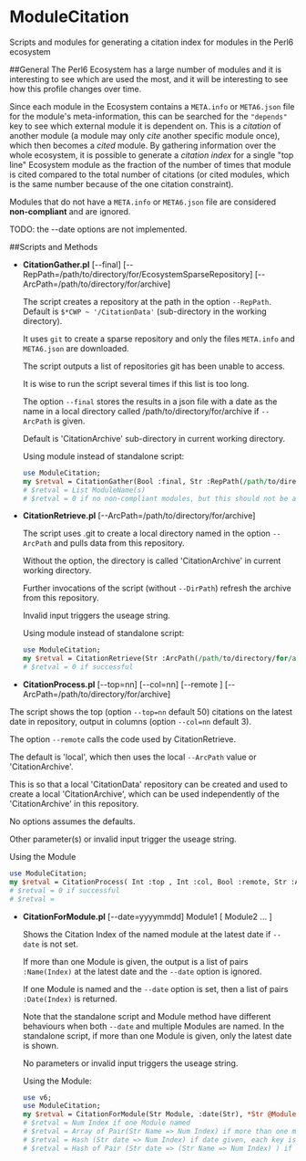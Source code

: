 # ModuleCitation
Scripts and modules for generating a citation index for modules in the Perl6 ecosystem

##General
The Perl6 Ecosystem has a large number of modules and it is interesting to see which are used the most, 
and it will be interesting to see how this profile changes over time.

Since each module in the Ecosystem contains a `META.info` or `META6.json` file for the module's meta-information,
this can be searched for the `"depends"` key to see which external module it is dependent on. This is a 
*citation* of another module (a module may only *cite* another specific module once), which then becomes 
a *cited* module. By gathering information over the whole
ecosystem, it is possible to generate a *citation index* for a single "top line" Ecosystem module as the fraction
of the number of times that module is cited compared to the total number of citations (or cited modules, which
is the same number because of the one citation constraint). 

Modules that do not have a `META.info` or `META6.json` file are considered **non-compliant** and are ignored.

TODO: the --date options are not implemented. 

##Scripts and Methods
* **CitationGather.pl** [--final] [--RepPath=/path/to/directory/for/EcosystemSparseRepository] [--ArcPath=/path/to/directory/for/archive]

  The script creates a repository at the path in the option `--RepPath`. Default is `$*CWP ~ '/CitationData'` (sub-directory in the working directory). 
  
  It uses `git` to create a sparse repository and only the files `META.info` and `META6.json` are downloaded.
  
  The script outputs a list of repositories git has been unable to access.
  
  It is wise to run the script several times if this list is too long.
  
  The option `--final` stores the
  results in a json file with a date as the name in a local directory called /path/to/directory/for/archive if `--ArcPath` is given.
  
  Default is 'CitationArchive' sub-directory in current working directory.
  
  Using module instead of standalone script:
  ``` perl
  use ModuleCitation;
  my $retval = CitationGather(Bool :final, Str :RepPath(/path/to/directory/for/EcosystemSparseRepository) );
  # $retval = List ModuleName(s)
  # $retval = 0 if no non-compliant modules, but this should not be assumed as normal.
  ```
  
* **CitationRetrieve.pl** [--ArcPath=/path/to/directory/for/archive]

  The script uses .git to create a local directory named in the option `--ArcPath` and pulls data from this repository.
  
  Without the option, the directory is called 'CitationArchive' in current working directory.
  
  Further invocations of the script (without `--DirPath`) refresh the archive from this repository.

  Invalid input triggers the useage string.

  Using module instead of standalone script:
  ``` perl
  use ModuleCitation;
  my $retval = CitationRetrieve(Str :ArcPath(/path/to/directory/for/archive));
  # $retval = 0 if successful
  ```

* **CitationProcess.pl** [--top=nn] [--col=nn] [--remote ] [--ArcPath=/path/to/directory/for/archive]

 The script shows the top (option `--top=nn` default 50) citations on the latest date in repository, output in columns (option `--col=nn` default 3).
 
 The option `--remote` calls the code used by CitationRetrieve.
 
 The default is 'local', which then uses the local `--ArcPath` value or 'CitationArchive'. 
 
 This is so that a local 'CitationData'
 repository can be created and used to create a local 'CitationArchive', which can be used independently of
 the 'CitationArchive' in this repository.
 
  No options assumes the defaults.

  Other parameter(s) or invalid input trigger the useage string.

  Using the Module
  ``` perl
  use ModuleCitation;
  my $retval = CitationProcess( Int :top , Int :col, Bool :remote, Str :ArcDir );
  # $retval = 0 if successful
  # $retval = 
  ```

* **CitationForModule.pl** [--date=yyyymmdd] Module1 [ Module2 ... ]

  Shows the Citation Index of the named module at the latest date if `--date` is not set.
  
  If more than one Module is given, the output is a list of pairs `:Name(Index)` at the latest date and the 
`--date` option is ignored.

  If one Module is named and the `--date` option is set, then a list of pairs `:Date(Index)` is returned.
  
  Note that the standalone script and Module method have different behaviours when both `--date` and multiple 
  Modules are named. In the standalone script, if more than one Module is given, only the latest date is shown.

  No parameters or invalid input triggers the useage string.
  
  Using the Module:
  ``` perl
  use v6;
  use ModuleCitation;
  my $retval = CitationForModule(Str Module, :date(Str), *Str @Modules);
  # $retval = Num Index if one Module named
  # $retval = Array of Pair(Str Name => Num Index) if more than one module
  # $retval = Hash (Str date => Num Index) if date given, each key is a date
  # $retval = Hash of Pair (Str date => (Str Name => Num Index) ) if date and modules given
  ```
